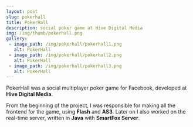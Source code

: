 ```yaml
---
layout: post
slug: pokerhall
title: PokerHall
description: social poker game at Hive Digital Media
img: /img/thumb/pokerhall.png
gallery:
 - image_path: /img/pokerhall/pokerhall1.png
   alt: PokerHall
 - image_path: /img/pokerhall/pokerhall2.png
   alt: PokerHall
 - image_path: /img/pokerhall/pokerhall3.png
   alt: PokerHall
---
```


PokerHall was a social multiplayer poker game for Facebook, developed at **Hive Digital Media**. 

From the beginning of the project, I was responsible for making all the frontend for the game, using **Flash** and **AS3**. Later on I also worked on the real-time server, written in **Java** with **SmartFox Server**.
